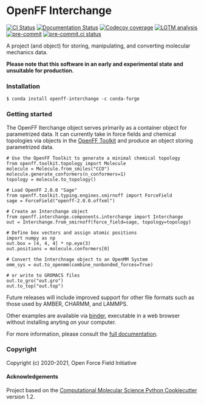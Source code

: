 OpenFF Interchange
==================
[//]: # (Badges)
[![CI Status](https://github.com/openforcefield/openff-interchange/workflows/ci/badge.svg)](https://github.com/openforcefield/openff-interchange/actions?query=branch%3Amaster+workflow%3Aci)
[![Documentation Status](https://readthedocs.org/projects/openff-interchange/badge/?version=latest)](https://openff-interchange.readthedocs.io/en/latest/?badge=latest)
[![Codecov coverage](https://img.shields.io/codecov/c/github/openforcefield/openff-interchange.svg?logo=Codecov&logoColor=white)](https://codecov.io/gh/openforcefield/openff-interchange)
[![LGTM analysis](https://img.shields.io/lgtm/grade/python/g/openforcefield/openff-interchange.svg?logo=lgtm&logoWidth=18)](https://lgtm.com/projects/g/openforcefield/openff-interchange/context:python)
[![pre-commit](https://img.shields.io/badge/pre--commit-enabled-brightgreen?logo=pre-commit&logoColor=white)](https://github.com/pre-commit/pre-commit)
[![pre-commit.ci status](https://results.pre-commit.ci/badge/github/openforcefield/openff-interchange/master.svg)](https://results.pre-commit.ci/latest/github/openforcefield/openff-interchange/master)

A project (and object) for storing, manipulating, and converting molecular mechanics data.

**Please note that this software in an early and experimental state and unsuitable for production.**

### Installation

```shell
$ conda install openff-interchange -c conda-forge
```

### Getting started

The OpenFF Iterchange object serves primarily as a container object for parametrized data. It can currently take in force fields
and chemical topologies via objects in the [OpenFF Toolkit](https://open-forcefield-toolkit.readthedocs.io/) and produce
an object storing parametrized data.

```python3
# Use the OpenFF Toolkit to generate a minimal chemical topology
from openff.toolkit.topology import Molecule
molecule = Molecule.from_smiles("CCO")
molecule.generate_conformers(n_conformers=1)
topology = molecule.to_topology()

# Load OpenFF 2.0.0 "Sage"
from openff.toolkit.typing.engines.smirnoff import ForceField
sage = ForceField("openff-2.0.0.offxml")

# Create an Interchange object
from openff.interchange.components.interchange import Interchange
out = Interchange.from_smirnoff(force_field=sage, topology=topology)

# Define box vectors and assign atomic positions
import numpy as np
out.box = [4, 4, 4] * np.eye(3)
out.positions = molecule.conformers[0]

# Convert the Interchnage object to an OpenMM System
omm_sys = out.to_openmm(combine_nonbonded_forces=True)

# or write to GROMACS files
out.to_gro("out.gro")
out.to_top("out.top")
```

Future releases will include improved support for other file formats such as those used by AMBER, CHARMM, and LAMMPS.

Other examples are available via [binder](https://mybinder.org/v2/gh/openforcefield/openff-interchange/master?filepath=%2Fexamples%2F), executable in a web browser without installing anyting on your computer.

For more information, please consult the [full documentation](https://openff-interchange.readthedocs.io/).

### Copyright

Copyright (c) 2020-2021, Open Force Field Initiative


#### Acknowledgements

Project based on the [Computational Molecular Science Python Cookiecutter](https://github.com/molssi/cookiecutter-cms) version 1.2.
